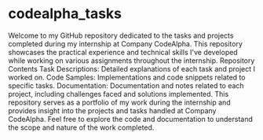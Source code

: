 # codealpha_tasks
 Welcome to my GitHub repository dedicated to the tasks and projects completed during my internship at Company CodeAlpha. This repository showcases the practical experience and technical skills I've developed while working on various assignments throughout the internship.  Repository Contents Task Descriptions: Detailed explanations of each task and project I worked on. Code Samples: Implementations and code snippets related to specific tasks. Documentation: Documentation and notes related to each project, including challenges faced and solutions implemented. This repository serves as a portfolio of my work during the internship and provides insight into the projects and tasks handled at Company CodeAlpha. Feel free to explore the code and documentation to understand the scope and nature of the work completed.
